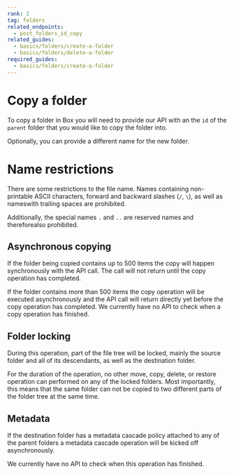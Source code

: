 ```yaml
---
rank: 2
tag: folders
related_endpoints:
  - post_folders_id_copy
related_guides:
  - basics/folders/create-a-folder
  - basics/folders/delete-a-folder
required_guides:
  - basics/folders/create-a-folder
---
```


# Copy a folder

To copy a folder in Box you will need to provide our API with an the `id` of the
`parent` folder that you would like to copy the folder into.

<Samples id='post_folders_id_copy'></Samples>

Optionally, you can provide a different name for the new folder.

<Samples id='post_folders_id_copy' variant='with_name'></Samples>

<Message>

# Name restrictions

There are some restrictions to the file name. Names containing non-printable
ASCII characters, forward and backward slashes (`/`, `\`), as well as nameswith trailing spaces are prohibited.

Additionally, the special names `.` and `..` are reserved names and thereforealso prohibited.

</Message>

## Asynchronous copying

If the folder being copied contains up to 500 items the copy will happen
synchronously with the API call. The call will not return until the copy
operation has completed.

If the folder contains more than 500 items the copy operation will be executed
asynchronously and the API call will return directly yet before the copy
operation has completed. We currently have no API to check when a copy operation
has finished.

## Folder locking

During this operation, part of the file tree will be locked, mainly the source
folder and all of its descendants, as well as the destination folder.

For the duration of the operation, no other move, copy, delete, or restore
operation can performed on any of the locked folders. Most importantly, this
means that the same folder can not be copied to two different parts of the
folder tree at the same time.

## Metadata

If the destination folder has a metadata cascade policy attached to any of the
parent folders a metadata cascade operation will be kicked off asynchronously.

We currently have no API to check when this operation has finished.
